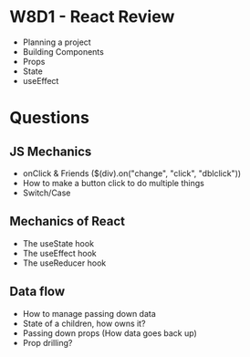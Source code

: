 # W8D1 - React Review

- Planning a project
- Building Components
- Props
- State
- useEffect

# Questions

## JS Mechanics

- onClick & Friends ($(div).on("change", "click", "dblclick"))
- How to make a button click to do multiple things
- Switch/Case

## Mechanics of React

- The useState hook
- The useEffect hook
- The useReducer hook

## Data flow

- How to manage passing down data
- State of a children, how owns it?
- Passing down props (How data goes back up)
- Prop drilling?
